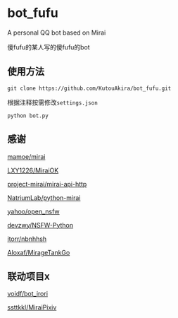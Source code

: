 # bot_fufu

A personal QQ bot based on Mirai

傻fufu的某人写的傻fufu的bot

## 使用方法

`git clone https://github.com/KutouAkira/bot_fufu.git`

根据注释按需修改`settings.json`

`python bot.py`

## 感谢

[mamoe/mirai](https://github.com/mamoe/mirai)

[LXY1226/MiraiOK](https://github.com/LXY1226/MiraiOK)

[project-mirai/mirai-api-http](https://github.com/project-mirai/mirai-api-http)

[NatriumLab/python-mirai](https://github.com/NatriumLab/python-mirai)

[yahoo/open_nsfw](https://github.com/yahoo/open_nsfw)

[devzwy/NSFW-Python](https://github.com/devzwy/NSFW-Python)

[itorr/nbnhhsh](https://github.com/itorr/nbnhhsh)

[Aloxaf/MirageTankGo](https://github.com/Aloxaf/MirageTankGo)

## 联动项目x

[voidf/bot_irori](https://github.com/voidf/bot_irori)

[ssttkkl/MiraiPixiv](https://github.com/ssttkkl/MiraiPixiv)
